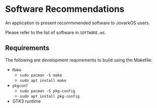 # Software Recommendations
An application to present recommmended software to JovarkOS users.


Please refer to the list of software in `SOFTWARE.md`. 


## Requirements
The following are development requirements to build using the Makefile:
 - `Make`
    - `sudo pacman -S make`
    - `sudo apt install make`
 - `pkgconf` 
    - `sudo pacman -S pkg-config`
    - `sudo apt install pkg-config`
 - GTK3 runtime
